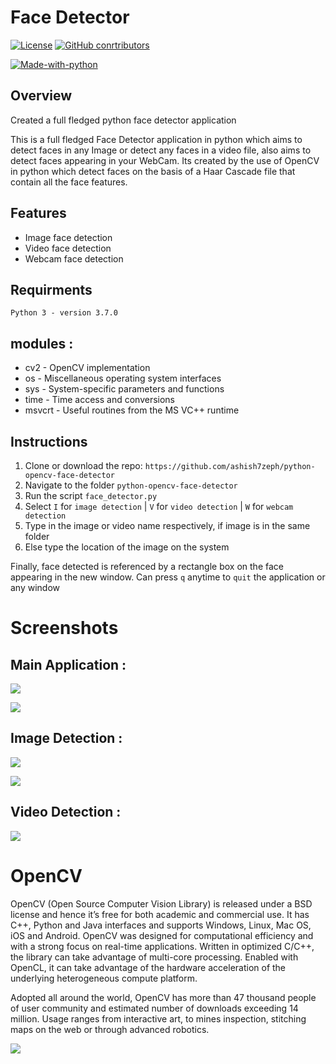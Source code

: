 # Face Detector

[![License](https://img.shields.io/github/license/ashish7zeph/python-opencv-face-detector.svg?style=for-the-badge)](https://github.com/ashish7zeph/python-opencv-face-detector/blob/master/LICENSE)
[![GitHub conrtributors](https://img.shields.io/github/contributors/ashish7zeph/python-opencv-face-detector.svg?style=for-the-badge)](https://github.com/ashish7zeph/python-opencv-face-detector/graphs/contributors)

[![Made-with-python](https://forthebadge.com/images/badges/made-with-python.svg)](https://www.python.org/)

## Overview

Created a full fledged python face detector application

This is a full fledged Face Detector application in python which aims to detect faces in any Image or detect any faces in a video file, also aims to detect faces appearing in your WebCam. Its created by the use of OpenCV in python which detect faces on the basis of a Haar Cascade file that contain all the face features.

## Features

* Image face detection
* Video face detection
* Webcam face detection

## Requirments

`Python 3 - version 3.7.0`

## modules :

* cv2 - OpenCV implementation
* os - Miscellaneous operating system interfaces
* sys - System-specific parameters and functions
* time - Time access and conversions
* msvcrt - Useful routines from the MS VC++ runtime

## Instructions

1. Clone or download the repo: `https://github.com/ashish7zeph/python-opencv-face-detector`
2. Navigate to the folder `python-opencv-face-detector`
3. Run the script `face_detector.py`
4. Select `I` for `image detection` | `V` for `video detection` | `W` for `webcam detection`
5. Type in the image or video name respectively, if image is in the same folder
6. Else type the location of the image on the system

Finally, face detected is referenced by a rectangle box on the face appearing in the new window. 
Can press `q` anytime to `quit` the application or any window

# Screenshots

## Main Application :

![](https://github.com/ashish7zeph/python-opencv-face-detector/blob/master/screenshots/img1.png)

![](https://github.com/ashish7zeph/python-opencv-face-detector/blob/master/screenshots/img2.png)

## Image Detection :

![](https://github.com/ashish7zeph/python-opencv-face-detector/blob/master/screenshots/img3.png)

![](https://github.com/ashish7zeph/python-opencv-face-detector/blob/master/screenshots/img4.png)

## Video Detection :

![](https://github.com/ashish7zeph/python-opencv-face-detector/blob/master/screenshots/img5.png)


# OpenCV

OpenCV (Open Source Computer Vision Library) is released under a BSD license and hence it’s free for both academic and commercial use. It has C++, Python and Java interfaces and supports Windows, Linux, Mac OS, iOS and Android. OpenCV was designed for computational efficiency and with a strong focus on real-time applications. Written in optimized C/C++, the library can take advantage of multi-core processing. Enabled with OpenCL, it can take advantage of the hardware acceleration of the underlying heterogeneous compute platform.

Adopted all around the world, OpenCV has more than 47 thousand people of user community and estimated number of downloads exceeding 14 million. Usage ranges from interactive art, to mines inspection, stitching maps on the web or through advanced robotics.

![](https://i1.wp.com/omgfoss.com/wp-content/uploads/2018/08/opencv_hor_900_1.jpg?ssl=1)
